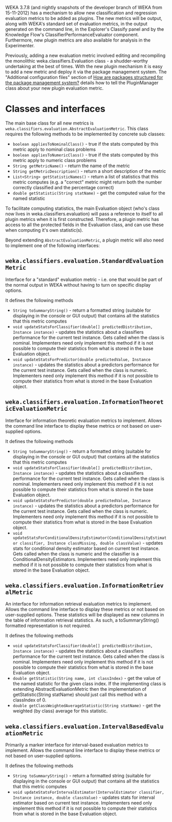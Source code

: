 WEKA 3.7.8 (and nightly snapshots of the developer branch of WEKA from 15-11-2012) has a mechanism to allow new classification and regression evaluation metrics to be added as plugins. The new metrics will be output, along with WEKA's standard set of evaluation metrics, in the output generated on the command line, in the Explorer's Classify panel and by the Knowledge Flow's ClassifierPerformanceEvaluator component. Furthermore, new plugin metrics are also available for analysis in the Experimenter.

Previously, adding a new evaluation metric involved editing and recompiling the monolithic weka.classifiers.Evaluation class - a shudder-worthy undertaking at the best of times. With the new plugin mechanism it is easy to add a new metric and deploy it via the package management system. The "Additional configuration files" section of [How are packages structured for the package management system?](../packages/structure.md) details how to tell the PluginManager class about your new plugin evaluation metric.

# Classes and interfaces

The main base class for all new metrics is `weka.classifiers.evaluation.AbstractEvaluationMetric`. This class requires the following methods to be implemented by concrete sub classes:

* `boolean appliesToNominalClass()` - true if the stats computed by this metric apply to nominal class problems
* `boolean appliesToNumericClass()` - true if the stats computed by this metric apply to numeric class problems
* `String getMetricName()` - return the name of the metric
* `String getMetricDescription()` - return a short description of the metric
* `List<String> getStatisticNames()` - return a list of statistics that this metric computes (e.g. a "correct" metric might return both the number correctly classified and the percentage correct)
* `double getStatistic(String statName)` - get the computed value for the named statistic

To facilitate computing statistics, the main Evaluation object (who's class now lives in weka.classifiers.evaluation) will pass a reference to itself to all plugin metrics when it is first constructed. Therefore, a plugin metric has access to all the protected fields in the Evaluation class, and can use these when computing it's own statistic(s).

Beyond extending `AbstractEvaluationMetric`, a plugin metric will also need to implement one of the following interfaces:

## `weka.classifiers.evaluation.StandardEvaluationMetric`

Interface for a "standard" evaluation metric - i.e. one that would be part of the normal output in WEKA without having to turn on specific display options.

It defines the following methods

* `String toSummaryString()` - return a formatted string (suitable for displaying in the console or GUI output) that contains all the statistics that this metric computes
* `void updateStatsForClassifier(double[] predictedDistribution, Instance instance)` - updates the statistics about a classifiers performance for the current test instance. Gets called when the class is nominal. Implementers need only implement this method if it is not possible to compute their statistics from what is stored in the base Evaluation object.
* `void updateStatsForPredictor(double predictedValue, Instance instance)` -  updates the statistics about a predictors performance for the current test instance. Gets called when the class is numeric. Implementers need only implement this method if it is not possible to compute their statistics from what is stored in the base Evaluation object.

## `weka.classifiers.evaluation.InformationTheoreticEvaluationMetric`

Interface for information theoretic evaluation metrics to implement. Allows the command line interface to display these metrics or not based on user-supplied options.

It defines the following methods

* `String toSummaryString()` - return a formatted string (suitable for displaying in the console or GUI output) that contains all the statistics that this metric computes
* `void updateStatsForClassifier(double[] predictedDistribution, Instance instance)` - updates the statistics about a classifiers performance for the current test instance. Gets called when the class is nominal. Implementers need only implement this method if it is not possible to compute their statistics from what is stored in the base Evaluation object.
* `void updateStatsForPredictor(double predictedValue, Instance instance)` -  updates the statistics about a predictors performance for the current test instance. Gets called when the class is numeric. Implementers need only implement this method if it is not possible to compute their statistics from what is stored in the base Evaluation object.
* `void updateStatsForConditionalDensityEstimator(ConditionalDensityEstimator classifier, Instance classMissing, double classValue)` -  updates stats for conditional density estimator based on current test instance. Gets called when the class is numeric and the classifier is a ConditionalDensityEstimators. Implementers need only implement this method if it is not possible to compute their statistics from what is stored in the base Evaluation object.

## `weka.classifiers.evaluation.InformationRetrievalMetric`

 An interface for information retrieval evaluation metrics to implement. Allows the command line interface to display these metrics or not based on user-supplied options. These statistics will be displayed as new columns in the table of information retrieval statistics. As such, a toSummaryString() formatted representation is not required.

It defines the following methods

* `void updateStatsForClassifier(double[] predictedDistribution, Instance instance)` - updates the statistics about a classifiers performance for the current test instance. Gets called when the class is nominal. Implementers need only implement this method if it is not possible to compute their statistics from what is stored in the base Evaluation object.
* `double getStatistic(String name, int classIndex)` - get the value of the named statistic for the given class index. If the implementing class is extending AbstractEvaluationMetric then the implementation of getStatistic(String statName) should just call this method with a classIndex of 0.
* `double getClassWeightedAverageStatistic(String statName)` - get the weighted (by class) average for this statistic.

## `weka.classifiers.evaluation.IntervalBasedEvaluationMetric`

Primarily a marker interface for interval-based evaluation metrics to implement. Allows the command line interface to display these metrics or not based on user-supplied options.

It defines the following methods

* `String toSummaryString()` - return a formatted string (suitable for displaying in the console or GUI output) that contains all the statistics that this metric computes
* `void updateStatsForIntervalEstimator(IntervalEstimator classifier, Instance instance, double classValue)` - updates stats for interval estimator based on current test instance. Implementers need only implement this method if it is not possible to compute their statistics from what is stored in the base Evaluation object.
